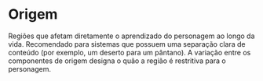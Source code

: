 # Origem

Regiões que afetam diretamente o aprendizado do personagem ao longo da vida. Recomendado para sistemas que possuem uma separação clara de conteúdo (por exemplo, um deserto para um pântano). A variação entre os componentes de origem designa o quão a região é restritiva para o personagem.

<s-origin />

